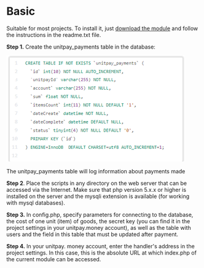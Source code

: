 # Basic

Suitable for most projects. To install it, just [download the module](https://github.com/unitpay/base_module) and follow the instructions in the readme.txt file.

**Step 1.** Create the unitpay\_payments table in the database:

![](../.gitbook/assets/image%20%2823%29.png)

The unitpay\_payments table will log information about payments made

**Step 2**. Place the scripts in any directory on the web server that can be accessed via the Internet. Make sure that php version 5.x.x or higher is installed on the server and the mysqli extension is available \(for working with mysql databases\).

**Step 3.** In config.php, specify parameters for connecting to the database, the cost of one unit \(item\) of goods, the secret key \(you can find it in the project settings in your unitpay.money account\), as well as the table with users and the field in this table that must be updated after payment.

**Step 4.** In your unitpay. money account, enter the handler's address in the project settings. In this case, this is the absolute URL at which index.php of the current module can be accessed.

